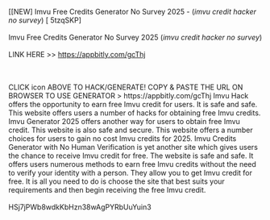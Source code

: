 [[NEW] Imvu Free Credits Generator No Survey 2025 - (*imvu credit hacker no survey*) [ 5tzqSKP]
<br>
<br>Imvu Free Credits Generator No Survey 2025 (*imvu credit hacker no survey*)
<br>
<br>LINK HERE >> https://appbitly.com/gcThj

<br>
<br>CLICK  icon ABOVE TO HACK/GENERATE! COPY & PASTE THE URL ON BROWSER TO USE GENERATOR > https://appbitly.com/gcThj Imvu Hack offers the opportunity to earn free Imvu credit for users.  It is safe and safe.  This website offers users a number of hacks for obtaining free Imvu credits.  Imvu Generator 2025 offers another way for users to obtain free Imvu credit.  This website is also safe and secure.  This website offers a number choices for users to gain no cost Imvu credits for 2025.  Imvu Credits Generator with No Human Verification is yet another site which gives users the chance to receive Imvu credit for free.  The website is safe and safe.  It offers users numerous methods to earn free Imvu credits without the need to verify your identity with a person.  They allow you to get Imvu credit for free.  It is all you need to do is choose the site that best suits your requirements and then begin receiving the free Imvu credit. 
<br>
<br>HSj7jPWb8wdkKbHzn38wAgPYRbUuYuin3
<br>
